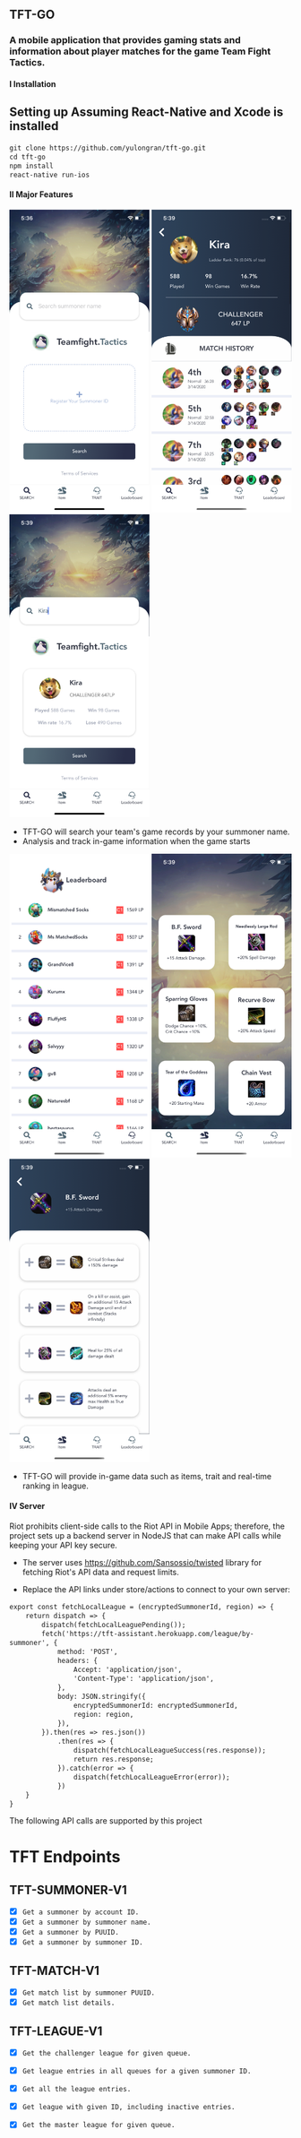 ## TFT-GO
### A mobile application that provides gaming stats and information about player matches for the game Team Fight Tactics.


#### I Installation

Setting up 
Assuming React-Native and Xcode is installed 
------------

	git clone https://github.com/yulongran/tft-go.git
    cd tft-go
    npm install
    react-native run-ios


#### II Major Features

<p float="left">
  <img src="assets/demo/Simulator Screen Shot - iPhone 11 - 2020-03-17 at 17.36.29.png" width="250" />
  <img src="assets/demo/Simulator Screen Shot - iPhone 11 - 2020-03-17 at 17.39.37.png" width="250" />
  <img src="assets/demo/Simulator Screen Shot - iPhone 11 - 2020-03-17 at 17.39.14.png" width="250" />
</p>

- TFT-GO will search your team's game records by your summoner name. 
- Analysis and track in-game information when the game starts

<p float="left">
  <img src="assets/demo/Simulator Screen Shot - iPhone 11 - 2020-03-17 at 17.40.07.png" width="250" />
  <img src="assets/demo/Simulator Screen Shot - iPhone 11 - 2020-03-17 at 17.39.49.png" width="250" /> 
<img src="assets/demo/Simulator Screen Shot - iPhone 11 - 2020-03-17 at 17.39.52.png" width="250" /> 
</p>

- TFT-GO will provide in-game data such as items, trait and real-time ranking in league.


#### IV Server

Riot prohibits client-side calls to the Riot API in Mobile Apps; therefore, the project sets up a backend server in NodeJS that can make API calls while keeping your API key secure. 

- The server uses https://github.com/Sansossio/twisted library for fetching Riot's API data and request limits.

- Replace the API links under store/actions to connect to your own server:

```
export const fetchLocalLeague = (encryptedSummonerId, region) => {
    return dispatch => {
        dispatch(fetchLocalLeaguePending());
        fetch('https://tft-assistant.herokuapp.com/league/by-summoner', {
            method: 'POST',
            headers: {
                Accept: 'application/json',
                'Content-Type': 'application/json',
            },
            body: JSON.stringify({
                encryptedSummonerId: encryptedSummonerId,
                region: region,
            }),
        }).then(res => res.json())
            .then(res => {
                dispatch(fetchLocalLeagueSuccess(res.response));
                return res.response;
            }).catch(error => {
                dispatch(fetchLocalLeagueError(error));
            })
    }
}
```


The following API calls are supported by this project

# TFT Endpoints
## TFT-SUMMONER-V1
- [x] `Get a summoner by account ID.`
- [x] `Get a summoner by summoner name.`
- [x] `Get a summoner by PUUID.`
- [x] `Get a summoner by summoner ID.`
## TFT-MATCH-V1
- [x] `Get match list by summoner PUUID.`
- [x] `Get match list details.`
## TFT-LEAGUE-V1
- [x] `Get the challenger league for given queue.`
- [x] `Get league entries in all queues for a given summoner ID.`
- [x] `Get all the league entries.`
- [x] `Get league with given ID, including inactive entries.`
- [x] `Get the master league for given queue.`

